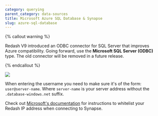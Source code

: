 ```yaml
---
category: querying
parent_category: data-sources
title: Microsoft Azure SQL Database & Synapse
slug: azure-sql-database
---
```


{% callout warning %}

Redash V9 introduced an ODBC connector for SQL Server that improves Azure
compatibility. Going forward, use the **Microsoft SQL Server (ODBC)** type. The
old connector will be removed in a future release.

{% endcallout %}

![](/assets/images/docs/gitbook/mssql-ds-choice.png)

When entering the username you need to make sure it's of the form:
`user@server-name`. Where `server-name` is your server address without the
`.database-windows.net` suffix.

Check out
[Microsoft's documentation](https://docs.microsoft.com/en-us/azure/synapse-analytics/sql-data-warehouse/create-data-warehouse-portal#create-a-server-level-firewall-rule)
for instructions to whitelist your Redash IP address when connecting to Synapse.
